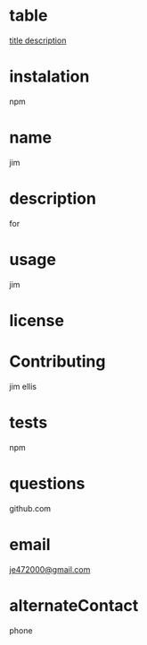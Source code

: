 # table
        
[title](title)[ description]( description)
# instalation
        
npm
# name
        
jim
# description
        
for
# usage
        
jim
# license
        

# Contributing
        
jim ellis
# tests
        
npm
# questions
        
github.com
# email
        
je472000@gmail.com
# alternateContact
        
phone
